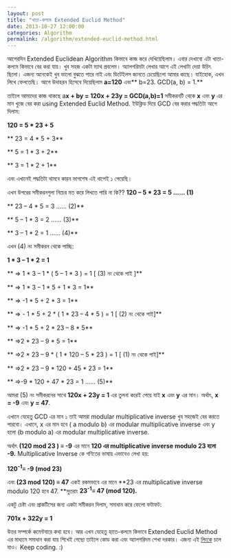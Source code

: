 ```yaml
---
layout: post
title: "খাতা-কলমে Extended Euclid Method"
date: 2013-10-27 12:00:00
categories: Algorithm
permalink: /algorithm/extended-euclid-method.html
---
```

আগেরদিন Extended Euclidean Algorithm কিভাবে কাজ করে দেখিয়েছিলাম। এবার দেখাবো এটা খাতা-কলমে কিভাবে বের করা যায়। খুব সহজ একটা ম্যাথ প্রবলেম। অ্যালগরিমটা লেখার আগে এই লেখাটা দেয়া উচিৎ ছিলো। এজন্য অনেকেই খুব ভালো বুঝতে পারে নাই এবং ডিটেইলস জানতে চেয়েছিলো আমার কাছে। যাইহোক, এখন লিখে ফেলতেছি। আগে উদাহরন হিসেবে দিয়েছিলাম **a=120** এবং** b=23. GCD(a, b) = 1.**

তাইলে আমাদের কাজ থাকছে a**x + by = 120x + 23y = GCD(a,b)=1** সমীকরনটি থেকে **x** এবং **y** এর মান খুজে বের করা using Extended Euclid Method. ইউক্লিড দিয়ে GCD বের করার পদ্ধতিটা আগে দিলাম:

**120 = 5 * 23 + 5**

** 23 = 4 * 5 + 3**

** 5 = 1 * 3 + 2**

** 3 = 1 * 2 + 1**

এবং এখানেই পদ্ধতিটা থামবে কারন ভাগশেষ এই ধাপেই ১ পেয়েছি।

এখন উপরের সমীকরনগুলা নিচের মত করে লিখতে পারি না কি??
**120 – 5 * 23 = 5 …… (1)**

** 23 – 4 * 5 = 3 …… (2)**

** 5 – 1 * 3 = 2 …… (3)**

** 3 – 1 * 2 = 1 …… (4)**

এখন (4) নং সমীকরন থেকে পাচ্ছি:

**1 * 3 – 1 * 2 = 1**

** =&gt; 1 * 3 – 1 * ( 5 – 1 * 3 ) = 1 [ (3) নং থেকে পাই ]**

** =&gt; 1 * 3 – 1 * 5 + 1 * 3 = 1**

** =&gt; -1 * 5 + 2 * 3 = 1**

** =&gt; - 1 * 5 + 2 * ( 1 * 23 – 4 * 5 ) = 1 [ (2) নং থেকে পাই]**

** =&gt; -1 * 5 + 2 * 23 – 8 * 5**

** =&gt;2 * 23 – 9 * 5 = 1**

** =&gt;2 * 23 – 9 * ( 1 * 120 – 5 * 23 ) = 1 [ (1) নং থেকে পাই]**

** =&gt;2 * 23 – 9 * 120 + 45 * 23 = 1**

** =&gt;-9 * 120 + 47 * 23 = 1 …… (5)**

আমরা (5) নং সমীকরনের সাথে **120x + 23y = 1** এর তুলনা করেই পেয়ে যাই **x** এবং **y** এর মান। অর্থাৎ, **x = -9** এবং **y = 47**.

এখানে যেহেতু GCD এর মান ১ তাই আমরা modular multiplicative inverse খুব সহজেই বের করতে পারবো। এখানে, x এর মান হবে ( a modulo b) এর modular multiplicative inverse এবং y হলো (b modulo a) এর modular multiplicative inverse.

অর্থাৎ **(120 mod 23 ) ≡ -9** এর মানে **120 এর multiplicative inverse modulo 23 হলো -9.** Multiplicative Inverse কে গণিতের ভাষায় এভাবেও লেখা হয়:

**120<sup>-1</sup>≡ -9 (mod 23)**

এবং **(23 mod 120) ≡ 47** একই রকমভাবে এর মানে **23 এর multiplicative inverse modulo 120 হবে 47. **সুতরাং **23<sup>-1</sup>≡ 47 (mod 120).**

একটু চেষ্টা এবং প্রাকটিসের জন্য একটা সমীকরন দিলাম, সমাধান করে ফেলো ফটাফট:

**701x + 322y = 1**

উত্তর সম্পর্কে কমেন্টবারে কথা হবে।
আর এখন যেহেতু হাতে-কলমে কিভাবে Extended Euclid Method এর মাধ্যমে সমাধান করা যায় শিখেই গেছো তাইলে কোড করা এবং অ্যালগরিদম শেখা দরকার। এজন্য এই <a title="লিংক" href="http://www.abuasifkhan.me/2013/07/extended-euclidean-algorithm/" target="_blank">লিংকে</a> চলে যাও। Keep coding. :)

